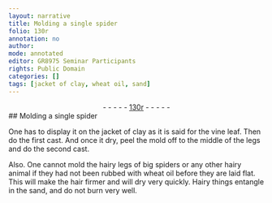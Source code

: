 ```yaml
---
layout: narrative
title: Molding a single spider
folio: 130r
annotation: no
author:
mode: annotated
editor: GR8975 Seminar Participants
rights: Public Domain
categories: []
tags: [jacket of clay, wheat oil, sand]
---
```


 <div class="folio" align="center">- - - - - <a href="http://gallica.bnf.fr/ark:/12148/btv1b10500001g/f265.item.r=" target="_blank">130r</a> - - - - - </div> 
##  Molding a single spider 

 
 One has to display it on the <span class="material">jacket of clay</span> as it is said for the <span class="plant">vine leaf</span>. Then do the first cast. And once it dry, peel the mold off to the middle of the legs and do the second cast. 
  
 Also. One cannot mold the hairy legs of big <span class="animal">spiders</span> or any other hairy animal if they had not been rubbed with <span class="material">wheat oil</span> before they are laid flat. This will make the hair firmer and will dry very quickly. Hairy things entangle in the <span class="material">sand</span>, and do not burn very well. 
 